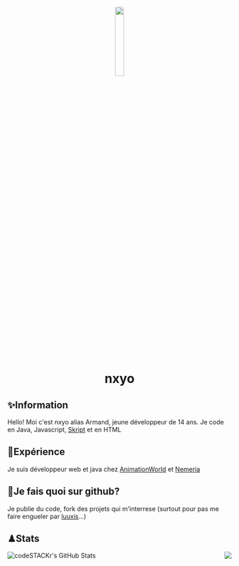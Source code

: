 <div align="center">
  <img src="https://avatars.githubusercontent.com/u/59174414?v=4" style="width: 20%; border-radius: 50px;">
</div>
<h1 align="center">nxyo</h1>

## ✨Information

Hello! Moi c'est nxyo alias Armand, jeune développeur de 14 ans.
Je code en Java, Javascript, [Skript](https://skript-mc.fr) et en HTML

## 🏉Expérience

Je suis développeur web et java chez [AnimationWorld](https://animationworld.eu) et [Nemeria](https://nemeria.eu.org)

## 🎑Je fais quoi sur github?

Je publie du code, fork des projets qui m'interrese (surtout pour pas me faire engueler par [luuxis](https://github.com/luuxis)...)

## ♟Stats

<div align="center">
  <img align="left" alt="codeSTACKr's GitHub Stats" src="https://github-readme-stats.vercel.app/api?username=nxyoo&show_icons=true&hide_border=false&title_color=ff652f&icon_color=FFE400&bg_color=09131B&text_color=ffffff&border_color=0c1a25" />
  <img align="right" src="https://github-readme-stats.vercel.app/api/top-langs/?username=nxyoo&theme=radical&layout=compact">
</div>
